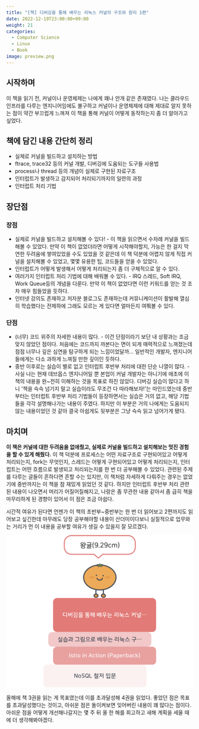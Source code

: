 ```yaml
---
title: "[책] 디버깅을 통해 배우는 리눅스 커널의 구조와 원리 1편"
date: 2022-12-19T23:00:00+09:00
weight: 21
categories:
  - Computer Science
  - Linux
  - Book
image: preview.png
---
```

## 시작하며

이 책을 읽기 전, 커널이나 운영체제는 나에게 꽤나 안개 같은 존재였다.
나는 클라우드 인프라를 다루는 엔지니어임에도 불구하고 커널이나 운영체제에 대해 제대로 알지 못하는 점이 약간 부끄럽게 느껴져
이 책을 통해 커널이 어떻게 동작하는지 좀 더 알아가고 싶었다.

## 책에 담긴 내용 간단히 정리

* 실제로 커널을 빌드하고 설치하는 방법
* ftrace, trace32 등의 커널 개발, 디버깅에 도움되는 도구들 사용법
* process나 thread 등의 개념이 실제로 구현된 자료구조
* 인터럽트가 발생하고 감지되어 처리되기까지의 일련의 과정
* 인터럽트 처리 기법

## 장단점

### 장점

* 실제로 커널을 빌드하고 설치해볼 수 있다! - 이 책을 읽으면서 수차례 커널을 빌드해볼 수 있었다.
  만약 이 책이 없었더라면 어떻게 시작해야할지, 가능은 한 걸지 막연한 두려움에 쌓여있었을 수도 있었을 것 같은데 
  이 책 덕분에 어렵지 않게 직접 커널을 설치해볼 수 있었고, 몇몇 유용한 팁, 코드들을 얻을 수 있었다.
* 인터럽트가 어떻게 발생해서 어떻게 처리되는지 좀 더 구체적으로 알 수 있다.
* 여러가지 인터럽트 처리 기법에 대해 배워볼 수 있다. - IRQ 스레드, Soft IRQ, Work Queue등의 개념을 다룬다.
  만약 이 책이 없었다면 이런 키워드를 얻는 것 조차 매우 힘들었을 듯하다.
* 인터넷 강의도 존재하고 저자분 블로그도 존재하는데 커뮤니케이션이 활발해 열심히 학습했다는 전제하에 그래도 모르는 게 있다면
  얼마든지 여쭤볼 수 있다.

### 단점

* (너무) 코드 위주의 자세한 내용이 많다. - 이건 단점이라기 보단 내 상황과는 조금 맞지 않았던 점이다.
  처음에는 코드까지 까본다는 면이 되게 매력적으로 느껴졌는데 점점 너무나 깊은 심연을 탐구하게 되는 느낌이었달까...
  일반적인 개발자, 엔지니어들에게는 다소 과하게 느껴질 만한 깊이인 듯하다.
* 중반 이후로는 실습이 별로 없고 인터럽트 후반부 처리에 대한 단순 나열이 많다. - 사실 나는 현재 데브옵스 엔지니어일 뿐
  본업이 커널 개발자는 아니기에 애초에 이 책의 내용을 완~전히 이해하는 것을 목표로 하진 않았다. 디버깅 실습이 많다고 하니
  '책을 슥슥 넘기지 말고 실습이라도 무조건 다 따라해보자!'는 마인드였는데 중반부터는 인터럽트 후반부 처리 기법들이 등장하면서는 실습은 거의 없고,
  해당 기법들을 각각 설명해나가는 내용이 주였다. 하지만 이 부분은 거의 나에게는 도움되지 않는 내용이었던 것 같아 결국
  아쉽게도 뒷부분은 그냥 슥슥 읽고 넘어가게 됐다.

## 마치며

**이 책은 커널에 대한 두려움을 없애줬고, 실제로 커널을 빌드하고 설치해보는 멋진 경험을 할 수 있게 해줬다.** 이 책 덕분에 프로세스는 어떤 자료구조로 구현되어있고 어떻게 처리되는지,
fork는 무엇인지, 스레드는 어떻게 구현되어있고 어떻게 처리되는지, 인터럽트는 어떤 흐름으로 발생되고 처리되는지를 한 번 더 공부해볼 수 있었다.
관련된 주제를 다루는 글들이 흔하다면 흔할 수는 있지만, 이 책처럼 자세하게 다뤄주는 경우는 없었기에 중반까지는 이 책을 참 재밌게 읽었던 것 같다.
하지만 인터럽트 후반부 처리 관련된 내용이 나오면서 머리가 어질어질해지고, 나랑은 좀 무관한 내용 같아서 좀 급히 책을 마무리하게 된 경향이 있어서 이 점은 조금 아쉽다.

시간적 여유가 된다면 언젠가 이 책의 초반부~중반부는 한 번 더 읽어보고 2편까지도 읽어보고 싶긴한데 아무래도 당장 공부해야할 내용이 산더미이다보니 실질적으로 업무와는 거리가 먼 이 내용을 공부할 여유가 생길 수 있을지 잘 모르겠다.

![](bookbooke.jpeg)

올해에 책 3권을 읽는 게 목표였는데 이를 초과달성해 4권을 읽었다. 좋았던 점은 목표를 초과달성했다는 것이고, 아쉬운 점은 돌이켜보면 잊어버린 내용이 꽤 많다는 점이다.
아쉬운 점을 어떻게 개선해나갈지는 몇 주 뒤 올 한 해를 회고하고 새해 계획을 세울 때에 더 생각해봐야겠다.
